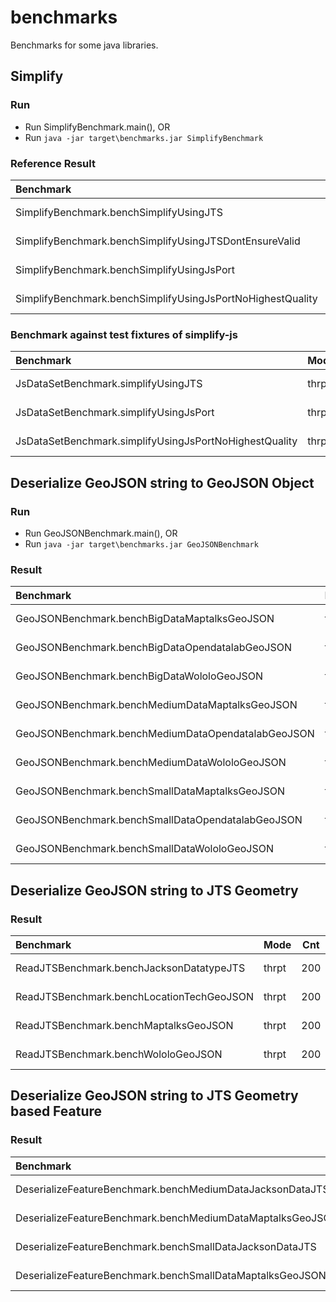 # benchmarks
Benchmarks for some java libraries.

## Simplify

### Run

- Run SimplifyBenchmark.main(), OR
- Run `java -jar target\benchmarks.jar SimplifyBenchmark`

### Reference Result

| Benchmark                                                  |  Mode  | Cnt |   Score | Error   | Units |
| :--------------------------------------------------------- | ------ | --- | ------: | :------ | ----- |
| SimplifyBenchmark.benchSimplifyUsingJTS                    | thrpt  | 200 | 36.460  | ± 0.234 | ops/s |
| SimplifyBenchmark.benchSimplifyUsingJTSDontEnsureValid     | thrpt  | 200 | 38.073  | ± 0.151 | ops/s |
| SimplifyBenchmark.benchSimplifyUsingJsPort                 | thrpt  | 200 | 55.067  | ± 0.136 | ops/s |
| SimplifyBenchmark.benchSimplifyUsingJsPortNoHighestQuality | thrpt  | 200 | 345.519 | ± 2.916 | ops/s |

### Benchmark against test fixtures of simplify-js

| Benchmark                                              |  Mode | Cnt |     Score |     Error | Units |
| :----------------------------------------------------- | ----- | --- | --------: | :-------- | ----  |
| JsDataSetBenchmark.simplifyUsingJTS                    | thrpt | 200 |  7211.125 | ± 319.158 | ops/s |
| JsDataSetBenchmark.simplifyUsingJsPort                 | thrpt | 200 | 12957.125 | ±  84.840 | ops/s |
| JsDataSetBenchmark.simplifyUsingJsPortNoHighestQuality | thrpt | 200 | 19633.485 | ± 270.524 | ops/s |

## Deserialize GeoJSON string to GeoJSON Object

### Run

- Run GeoJSONBenchmark.main(), OR
- Run `java -jar target\benchmarks.jar GeoJSONBenchmark`

### Result

| Benchmark                                          |  Mode | Cnt |  Score | Error   | Units |
| :------------------------------------------------- | ----- | --- | -----: | :------ | ----- |
| GeoJSONBenchmark.benchBigDataMaptalksGeoJSON       | thrpt | 200 |   0.736| ± 0.050 | ops/s |
| GeoJSONBenchmark.benchBigDataOpendatalabGeoJSON    | thrpt | 200 |   2.980| ± 0.017 | ops/s |
| GeoJSONBenchmark.benchBigDataWololoGeoJSON         | thrpt | 200 |   0.530| ± 0.048 | ops/s |
| GeoJSONBenchmark.benchMediumDataMaptalksGeoJSON    | thrpt | 200 |  19.733| ± 0.056 | ops/s |
| GeoJSONBenchmark.benchMediumDataOpendatalabGeoJSON | thrpt | 200 |  38.090| ± 0.354 | ops/s |
| GeoJSONBenchmark.benchMediumDataWololoGeoJSON      | thrpt | 200 |  15.371| ± 0.226 | ops/s |
| GeoJSONBenchmark.benchSmallDataMaptalksGeoJSON     | thrpt | 200 | 152.130| ± 1.033 | ops/s |
| GeoJSONBenchmark.benchSmallDataOpendatalabGeoJSON  | thrpt | 200 | 277.090| ± 1.482 | ops/s |
| GeoJSONBenchmark.benchSmallDataWololoGeoJSON       | thrpt | 200 | 124.473| ± 0.604 | ops/s |

## Deserialize GeoJSON string to JTS Geometry

### Result

| Benchmark                                 |  Mode | Cnt |  Score | Error   | Units |
| :---------------------------------------- | ----- | --- | -----: | :------ | ----- |
| ReadJTSBenchmark.benchJacksonDatatypeJTS  | thrpt | 200 | 65.614 | ± 0.823 | ops/s |
| ReadJTSBenchmark.benchLocationTechGeoJSON | thrpt | 200 | 33.473 | ± 0.152 | ops/s |
| ReadJTSBenchmark.benchMaptalksGeoJSON     | thrpt | 200 | 38.823 | ± 0.625 | ops/s |
| ReadJTSBenchmark.benchWololoGeoJSON       | thrpt | 200 | 43.695 | ± 0.149 | ops/s |

## Deserialize GeoJSON string to JTS Geometry based Feature

### Result

| Benchmark                                                 |  Mode | Cnt |  Score | Error   | Units |
| :-------------------------------------------------------- | ----- | --- | -----: | :------ | ----- |
| DeserializeFeatureBenchmark.benchMediumDataJacksonDataJTS | thrpt |  10 |  35.682| ± 0.438 | ops/s |
| DeserializeFeatureBenchmark.benchMediumDataMaptalksGeoJSON| thrpt |  10 |  19.510| ± 0.535 | ops/s |
| DeserializeFeatureBenchmark.benchSmallDataJacksonDataJTS  | thrpt |  10 | 287.442| ± 2.012 | ops/s |
| DeserializeFeatureBenchmark.benchSmallDataMaptalksGeoJSON | thrpt |  10 | 159.009| ± 0.779 | ops/s |
